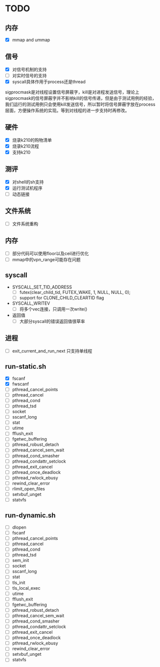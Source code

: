 # TODO

## 内存

- [x] mmap and ummap

## 信号

- [x] 对信号机制的支持
- [ ] 对实时信号的支持
- [x] syscall具体作用于process还是thread 
  
sigprocmask是对线程设置信号屏蔽字，kill是对进程发送信号，理论上sigprocmask的信号屏蔽字并不影响kill的信号传递，但是由于测试用例的经验，我们运行的测试用例只会使用kill发送信号，所以暂时将信号屏蔽字放在process层面，方便操作系统的实现。等到对线程的进一步支持时再修改。

## 硬件 

- [x] 烧录k210的购物清单
- [x] 烧录k210流程
- [x] 支持k210

## 测评

- [x] 对shell的sh支持
- [x] 运行测试机程序
- [ ] 动态链接

## 文件系统

- [ ] 文件系统重构

## 内存

- [ ] 部分代码可以使用floor以及ceil进行优化
- [ ] mmap中的vpn_range可能存在问题

## syscall

- SYSCALL_SET_TID_ADDRESS
  - [ ] futex(clear_child_tid, FUTEX_WAKE, 1, NULL, NULL, 0);
  - [ ] support for CLONE_CHILD_CLEARTID flag

- SYSCALL_WRITEV
  - [ ] 将多个vec连接，只调用一次write()

- 返回值
  - [ ] 大部分syscall的错误返回值很草率

## 进程

- [ ] exit_current_and_run_next 只支持单线程

## run-static.sh

- [x]  fscanf
- [x]  fwscanf
- [ ]  pthread_cancel_points
- [ ]  pthread_cancel
- [ ]  pthread_cond
- [ ]  pthread_tsd
- [ ]  socket
- [ ]  sscanf_long
- [ ]  stat
- [ ]  utime
- [ ]  fflush_exit
- [ ]  fgetwc_buffering
- [ ]  pthread_robust_detach
- [ ]  pthread_cancel_sem_wait
- [ ]  pthread_cond_smasher
- [ ]  pthread_condattr_setclock
- [ ]  pthread_exit_cancel
- [ ]  pthread_once_deadlock
- [ ]  pthread_rwlock_ebusy
- [ ]  rewind_clear_error
- [ ]  rlimit_open_files
- [ ]  setvbuf_unget
- [ ]  statvfs

## run-dynamic.sh

- [ ]  dlopen
- [ ]  fscanf
- [ ]  pthread_cancel_points
- [ ]  pthread_cancel
- [ ]  pthread_cond
- [ ]  pthread_tsd
- [ ]  sem_init
- [ ]  socket
- [ ]  sscanf_long
- [ ]  stat
- [ ]  tls_init
- [ ]  tls_local_exec
- [ ]  utime
- [ ]  fflush_exit
- [ ]  fgetwc_buffering
- [ ]  pthread_robust_detach
- [ ]  pthread_cancel_sem_wait
- [ ]  pthread_cond_smasher
- [ ]  pthread_condattr_setclock
- [ ]  pthread_exit_cancel
- [ ]  pthread_once_deadlock
- [ ]  pthread_rwlock_ebusy
- [ ]  rewind_clear_error
- [ ]  setvbuf_unget
- [ ]  statvfs